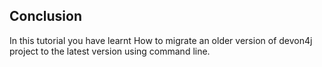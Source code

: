
## Conclusion

In this tutorial you have learnt How to migrate an older version of devon4j project to the latest version using command line.

 